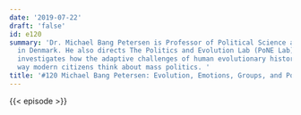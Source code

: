 ```yaml
---
date: '2019-07-22'
draft: 'false'
id: e120
summary: 'Dr. Michael Bang Petersen is Professor of Political Science at Aarhus University,
  in Denmark. He also directs The Politics and Evolution Lab (PoNE Lab) there. He
  investigates how the adaptive challenges of human evolutionary history shape the
  way modern citizens think about mass politics. '
title: '#120 Michael Bang Petersen: Evolution, Emotions, Groups, and Politics'
---
```

{{< episode >}}
